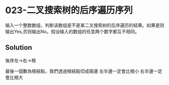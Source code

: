 # 023-二叉搜索树的后序遍历序列
输入一个整数数组，判断该数组是不是某二叉搜索树的后序遍历的结果。如果是则输出Yes,否则输出No。假设输入的数组的任意两个数字都互不相同。

## Solution

後序左->右->根

最後一個數為根結點，我們透過根結點切成兩邊
左半邊一定會比根小
右半邊一定會比根大

